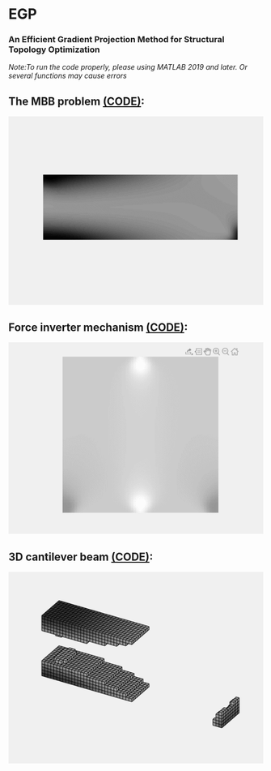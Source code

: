 # EGP

### An Efficient Gradient Projection Method for Structural Topology Optimization

*Note:To run the code properly, please using MATLAB 2019 and later. Or several functions may cause errors*

## The MBB problem [(CODE)](./MBB_300_100_OUR.m):

![MBB](./MBB_300_100_OUR_NEW.gif)

## Force inverter mechanism [(CODE)](./MSE_SE_KO.m):

![Force inverter](./MSE_SE_100_100_OUR_NEW.gif)

## 3D cantilever beam [(CODE)](./TO_3D_OUR.m):

![3D cantilever beam](./TO_3D_60_20_10_OUR_NEW.gif)

